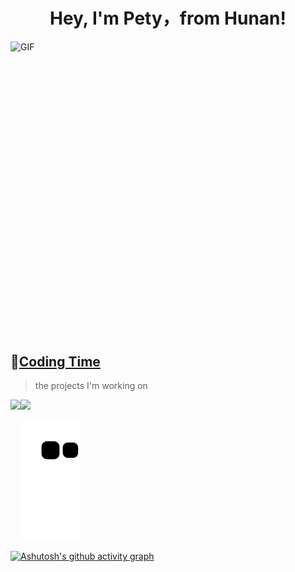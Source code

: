 <h1 align="center">
  Hey, I'm Pety，from Hunan!
</h1>

<img align="right" alt="GIF" src="https://github.com/abhisheknaiidu/abhisheknaiidu/blob/master/code.gif?raw=true" width="100%" height="500" />



## 🌠[Coding Time](https://wakatime.com/@Younger)
> the projects I'm working on

<!-- ![My stats](https://github-readme-stats.vercel.app/api?username=younger-1&theme=calm&show_icons=true) -->
<!-- ![Top Langs](https://github-readme-stats.vercel.app/api/top-langs/?username=younger-1&hide=html,css,Jupyter+Notebook,ruby,javascript&theme=calm&langs_count=6) -->

<div>
    <img height="165" align="left" src="https://github-readme-stats.vercel.app/api?username=penty7710&theme=calm&show_icons=true" />
    <img src="https://github-readme-stats.vercel.app/api/top-langs/?username=penty7710&hide=html,css,Jupyter+Notebook,ruby,javascript&theme=calm&langs_count=6&layout=compact" />
</div>


![](https://raw.githubusercontent.com/younger-1/younger-1/output/github-contribution-grid-snake.svg)




[![Ashutosh's github activity graph](https://activity-graph.herokuapp.com/graph?username=penty7710&theme=react-dark)](https://github.com/penty7710/github-readme-activity-graph)
